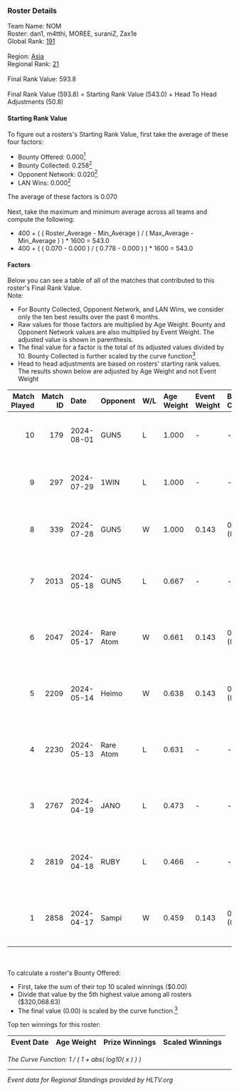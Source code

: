 ### Roster Details<br />
Team Name: NOM<br />
Roster: dan1, m4tthi, MOREE, suraniZ, Zax1e<br />
Global Rank: [191](../../standings_global_2024_08_06.md)<br />
<br />
Region: [Asia]( ../../standings_asia_2024_08_06.md)<br />
Regional Rank: [21]( ../../standings_asia_2024_08_06.md)<br />
<br />
Final Rank Value:  593.8<br />
<br />
Final Rank Value (593.8) = Starting Rank Value (543.0) + Head To Head Adjustments (50.8)<br />

#### Starting Rank Value<br />
To figure out a rosters's Starting Rank Value, first take the average of these four factors:<br />
- Bounty Offered: 0.000[<sup>1</sup>](#table2)
- Bounty Collected: 0.258[<sup>2</sup>](#table1)
- Opponent Network: 0.020[<sup>2</sup>](#table1)
- LAN Wins: 0.000[<sup>2</sup>](#table1)

The average of these factors is 0.070<br />
<br />
Next, take the maximum and minimum average across all teams and compute the following:<br />
- 400 + ( ( Roster_Average - Min_Average ) / ( Max_Average - Min_Average ) ) * 1600 = 543.0
- 400 + ( ( 0.070 - 0.000 ) / ( 0.778 - 0.000 ) ) * 1600 = 543.0


#### Factors<br />
Below you can see a table of all of the matches that contributed to this roster's Final Rank Value.<br />
Note:<br />

- For Bounty Collected, Opponent Network, and LAN Wins, we consider only the ten best results over the past 6 months.
- Raw values for those factors are multiplied by Age Weight. Bounty and Opponent Network values are also multiplied by Event Weight. The adjusted value is shown in parenthesis.
- The final value for a factor is the total of its adjusted values divided by 10. Bounty Collected is further scaled by the curve function[<sup>3</sup>](#curveFunction)
- Head to head adjustments are based on rosters' starting rank values. The results shown below are adjusted by Age Weight and not Event Weight
<span id="table1"></span><br />


| Match Played | Match ID | Date       | Opponent  | W/L | Age Weight | Event Weight | Bounty Collected | Opponent Network | LAN Wins  | H2H Adj. | Roster                               |
| -: | -: | :- | :- | :- | :- | :- | :- | :- | :- | -: | :- |
|           10 |      179 | 2024-08-01 | GUN5      | L   | 1.000      | -            | -                | -                | -         |    -5.34 | dan1, m4tthi, MOREE, suraniZ, Zax1e  |
|            9 |      297 | 2024-07-29 | 1WIN      | L   | 1.000      | -            | -                | -                | -         |    -2.79 | dan1, m4tthi, MOREE, suraniZ, Zax1e  |
|            8 |      339 | 2024-07-28 | GUN5      | W   | 1.000      | 0.143        | 0.072 (0.010)    | 0.550 (0.079)    | 0 (0.000) |    26.22 | dan1, m4tthi, MOREE, suraniZ, Zax1e  |
|            7 |     2013 | 2024-05-18 | GUN5      | L   | 0.667      | -            | -                | -                | -         |    -2.33 | dan1, hotd0g , m4tthi, meztal, MOREE |
|            6 |     2047 | 2024-05-17 | Rare Atom | W   | 0.661      | 0.143        | 0.009 (0.001)    | 0.465 (0.044)    | 0 (0.000) |    17.44 | dan1, hotd0g , m4tthi, meztal, MOREE |
|            5 |     2209 | 2024-05-14 | Heimo     | W   | 0.638      | 0.143        | 0.006 (0.001)    | 0.103 (0.009)    | 0 (0.000) |    13.85 | dan1, hotd0g , m4tthi, meztal, MOREE |
|            4 |     2230 | 2024-05-13 | Rare Atom | L   | 0.631      | -            | -                | -                | -         |    -2.68 | dan1, hotd0g , m4tthi, meztal, MOREE |
|            3 |     2767 | 2024-04-19 | JANO      | L   | 0.473      | -            | -                | -                | -         |    -4.87 | dan1, hotd0g , m4tthi, meztal, MOREE |
|            2 |     2819 | 2024-04-18 | RUBY      | L   | 0.466      | -            | -                | -                | -         |    -1.55 | dan1, hotd0g , m4tthi, meztal, MOREE |
|            1 |     2858 | 2024-04-17 | Sampi     | W   | 0.459      | 0.143        | 0.027 (0.002)    | 1.000 (0.066)    | 0 (0.000) |    12.86 | dan1, hotd0g , m4tthi, meztal, MOREE |

<br />
<span id="table2"></span><br />
To calculate a roster's Bounty Offered:<br />

- First, take the sum of their top 10 scaled winnings ($0.00)
- Divide that value by the 5th highest value among all rosters ($320,068.63)
- The final value (0.00) is scaled by the curve function.[<sup>3</sup>](#curveFunction)

Top ten winnings for this roster:<br />

| Event Date | Age Weight | Prize Winnings | Scaled Winnings |
| :- | -: | :- | :- |


<span id="curveFunction"></span>_The Curve Function: 1 / ( 1 + abs( log10( x ) ) )_<br />

---
_Event data for Regional Standings provided by HLTV.org_<br />

